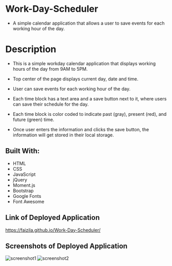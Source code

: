 # Work-Day-Scheduler

* A simple calendar application that allows a user to save events for each working hour of the day.

# Description

* This is a simple workday calendar application that displays working hours of the day from 9AM to 5PM. 

* Top center of the page displays current day, date and time.

* User can save events for each working hour of the day.

* Each time block has a text area and a save button next to it, where users can save their schedule for the day.

* Each time block is color coded to indicate past (gray), present (red), and future (green) time.

* Once user enters the information and clicks the save button, the information will get stored in their local storage.

## Built With:

* HTML
* CSS
* JavaScript
* jQuery
* Moment.js
* Bootstrap
* Google Fonts
* Font Awesome

## Link of Deployed Application

https://faizila.github.io/Work-Day-Scheduler/

## Screenshots of Deployed Application

![screenshot1](https://user-images.githubusercontent.com/78191579/135520443-a30220b9-e77c-4427-9ef4-2c1329fdc8fd.jpg)
![screenshot2](https://user-images.githubusercontent.com/78191579/135520460-aba6e762-2b76-4513-b241-63efecbcbb42.jpg)

